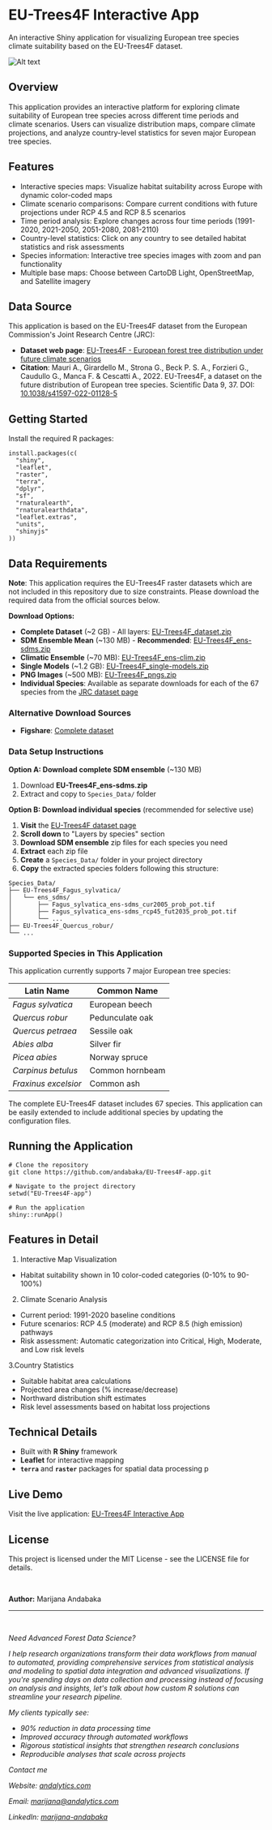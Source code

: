 # EU-Trees4F Interactive App

An interactive Shiny application for visualizing European tree species climate suitability based on the EU-Trees4F dataset.


![Alt text](images/app.jpg)



## Overview

This application provides an interactive platform for exploring climate suitability of European tree species across different time periods and climate scenarios. Users can visualize distribution maps, compare climate projections, and analyze country-level statistics for seven major European tree species.

## Features

- Interactive species maps: Visualize habitat suitability across Europe with dynamic color-coded maps
- Climate scenario comparisons: Compare current conditions with future projections under RCP 4.5 and RCP 8.5 scenarios
- Time period analysis: Explore changes across four time periods (1991-2020, 2021-2050, 2051-2080, 2081-2110)
- Country-level statistics: Click on any country to see detailed habitat statistics and risk assessments
- Species information: Interactive tree species images with zoom and pan functionality
- Multiple base maps: Choose between CartoDB Light, OpenStreetMap, and Satellite imagery

## Data Source

This application is based on the EU-Trees4F dataset from the European Commission's Joint Research Centre (JRC):

- **Dataset web page**: [EU-Trees4F - European forest tree distribution under future climate scenarios](https://forest.jrc.ec.europa.eu/en/activities/forests-and-climate-change/)
- **Citation**: Mauri A., Girardello M., Strona G., Beck P. S. A., Forzieri G., Caudullo G., Manca F. & Cescatti A., 2022. EU-Trees4F, a dataset on the future distribution of European tree species. Scientific Data 9, 37. DOI: [10.1038/s41597-022-01128-5](https://doi.org/10.1038/s41597-022-01128-5)

## Getting Started

Install the required R packages:

```{r}
install.packages(c(
  "shiny",
  "leaflet",
  "raster",
  "terra",
  "dplyr",
  "sf",
  "rnaturalearth",
  "rnaturalearthdata",
  "leaflet.extras",
  "units",
  "shinyjs"
))
```


## Data Requirements

**Note**: This application requires the EU-Trees4F raster datasets which are not included in this repository due to size constraints. Please download the required data from the official sources below.

**Download Options:**

- **Complete Dataset** (~2 GB) - All layers: [EU-Trees4F_dataset.zip](https://forest.jrc.ec.europa.eu/en/activities/forests-and-climate-change/)
- **SDM Ensemble Mean** (~130 MB) - **Recommended**: [EU-Trees4F_ens-sdms.zip](https://forest.jrc.ec.europa.eu/en/activities/forests-and-climate-change/)
- **Climatic Ensemble** (~70 MB): [EU-Trees4F_ens-clim.zip](https://forest.jrc.ec.europa.eu/en/activities/forests-and-climate-change/)
- **Single Models** (~1.2 GB): [EU-Trees4F_single-models.zip](https://forest.jrc.ec.europa.eu/en/activities/forests-and-climate-change/)
- **PNG Images** (~500 MB): [EU-Trees4F_pngs.zip](https://forest.jrc.ec.europa.eu/en/activities/forests-and-climate-change/)
- **Individual Species**: Available as separate downloads for each of the 67 species from the [JRC dataset page](https://data.jrc.ec.europa.eu/dataset/b2199de2-2fd8-44aa-9910-2ee9daa5ce93)

### Alternative Download Sources

- **Figshare**: [Complete dataset](https://springernature.figshare.com/collections/EU-Trees4F_A_dataset_on_the_future_distribution_of_European_tree_species_/5525688)


### Data Setup Instructions

**Option A: Download complete SDM ensemble** (~130 MB)
1. Download **EU-Trees4F_ens-sdms.zip**
2. Extract and copy to `Species_Data/` folder

**Option B: Download individual species** (recommended for selective use)
1. **Visit** the [EU-Trees4F dataset page](https://data.jrc.ec.europa.eu/dataset/b2199de2-2fd8-44aa-9910-2ee9daa5ce93)
2. **Scroll down** to "Layers by species" section
3. **Download SDM ensemble** zip files for each species you need
4. **Extract** each zip file
5. **Create** a `Species_Data/` folder in your project directory
6. **Copy** the extracted species folders following this structure:


```
Species_Data/
├── EU-Trees4F_Fagus_sylvatica/
│   └── ens_sdms/
│       ├── Fagus_sylvatica_ens-sdms_cur2005_prob_pot.tif
│       ├── Fagus_sylvatica_ens-sdms_rcp45_fut2035_prob_pot.tif
│       └── ...
├── EU-Trees4F_Quercus_robur/
└── ...
```

### Supported Species in This Application

This application currently supports 7 major European tree species:

| **Latin Name** | **Common Name** |
|----------------|-----------------|
| *Fagus sylvatica* | European beech |
| *Quercus robur* | Pedunculate oak |
| *Quercus petraea* | Sessile oak |
| *Abies alba* | Silver fir |
| *Picea abies* | Norway spruce |
| *Carpinus betulus* | Common hornbeam |
| *Fraxinus excelsior* | Common ash |

The complete EU-Trees4F dataset includes 67 species. This application can be easily extended to include additional species by updating the configuration files.

## Running the Application

```{r}
# Clone the repository
git clone https://github.com/andabaka/EU-Trees4F-app.git

# Navigate to the project directory
setwd("EU-Trees4F-app")

# Run the application
shiny::runApp()
```


## Features in Detail

1. Interactive Map Visualization

- Habitat suitability shown in 10 color-coded categories (0-10% to 90-100%)


2. Climate Scenario Analysis

- Current period: 1991-2020 baseline conditions
- Future scenarios: RCP 4.5 (moderate) and RCP 8.5 (high emission) pathways
- Risk assessment: Automatic categorization into Critical, High, Moderate, and Low risk levels

3.Country Statistics

- Suitable habitat area calculations
- Projected area changes (% increase/decrease)
- Northward distribution shift estimates
- Risk level assessments based on habitat loss projections

## Technical Details

- Built with **R Shiny** framework
- **Leaflet** for interactive mapping
- **`terra`** and **`raster`** packages for spatial data processing p

## Live Demo

Visit the live application: [EU-Trees4F Interactive App](https://mandabaka.shinyapps.io/EU-trees4F-app/)

## License

This project is licensed under the MIT License - see the LICENSE file for details.

<br>

**Author:** Marijana Andabaka

---

<br>

*Need Advanced Forest Data Science?*

*I help research organizations transform their data workflows from manual to automated, providing comprehensive services from statistical analysis and modeling to spatial data integration and advanced visualizations. If you're spending days on data collection and processing instead of focusing on analysis and insights, let's talk about how custom R solutions can streamline your research pipeline.*

*My clients typically see:*

* *90% reduction in data processing time*
* *Improved accuracy through automated workflows*
* *Rigorous statistical insights that strengthen research conclusions*
* *Reproducible analyses that scale across projects*


*Contact me*

*Website: [andalytics.com](https://andalytics.com/en/)*

*Email: [marijana@andalytics.com](mailto:marijana@andalytics.com)*

*LinkedIn: [marijana-andabaka](https://www.linkedin.com/in/marijana-andabaka/)*
